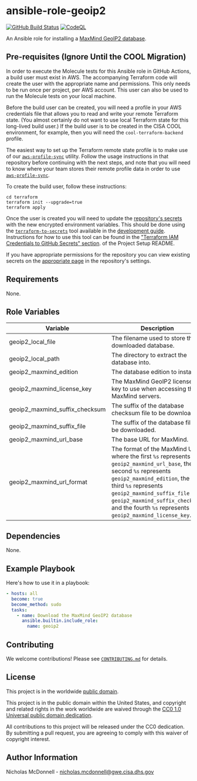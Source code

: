 # ansible-role-geoip2 #

[![GitHub Build Status](https://github.com/cisagov/ansible-role-geoip2/workflows/build/badge.svg)](https://github.com/cisagov/ansible-role-geoip2/actions)
[![CodeQL](https://github.com/cisagov/ansible-role-geoip2/workflows/CodeQL/badge.svg)](https://github.com/cisagov/ansible-role-geoip2/actions/workflows/codeql-analysis.yml)

An Ansible role for installing a
[MaxMind GeoIP2 database](https://www.maxmind.com/en/geoip2-databases).

## Pre-requisites (Ignore Until the COOL Migration) ##

In order to execute the Molecule tests for this Ansible role in GitHub
Actions, a build user must exist in AWS. The accompanying Terraform
code will create the user with the appropriate name and
permissions. This only needs to be run once per project, per AWS
account. This user can also be used to run the Molecule tests on your
local machine.

Before the build user can be created, you will need a profile in your
AWS credentials file that allows you to read and write your remote
Terraform state.  (You almost certainly do not want to use local
Terraform state for this long-lived build user.)  If the build user is
to be created in the CISA COOL environment, for example, then you will
need the `cool-terraform-backend` profile.

The easiest way to set up the Terraform remote state profile is to
make use of our
[`aws-profile-sync`](https://github.com/cisagov/aws-profile-sync)
utility. Follow the usage instructions in that repository before
continuing with the next steps, and note that you will need to know
where your team stores their remote profile data in order to use
[`aws-profile-sync`](https://github.com/cisagov/aws-profile-sync).

To create the build user, follow these instructions:

```console
cd terraform
terraform init --upgrade=true
terraform apply
```

Once the user is created you will need to update the [repository's
secrets](https://help.github.com/en/actions/configuring-and-managing-workflows/creating-and-storing-encrypted-secrets)
with the new encrypted environment variables. This should be done
using the
[`terraform-to-secrets`](https://github.com/cisagov/development-guide/tree/develop/project_setup#terraform-iam-credentials-to-github-secrets-)
tool available in the [development
guide](https://github.com/cisagov/development-guide). Instructions for
how to use this tool can be found in the ["Terraform IAM Credentials
to GitHub Secrets"
section](https://github.com/cisagov/development-guide/tree/develop/project_setup#terraform-iam-credentials-to-github-secrets-).
of the Project Setup README.

If you have appropriate permissions for the repository you can view
existing secrets on the [appropriate
page](https://github.com/cisagov/ansible-role-geoip2/settings/secrets)
in the repository's settings.

## Requirements ##

None.

## Role Variables ##

| Variable | Description | Default | Required |
|----------|-------------|---------|----------|
| geoip2_local_file | The filename used to store the downloaded database. | `GeoIP2-City.tar.gz` | No |
| geoip2_local_path | The directory to extract the database into. | `/usr/local/share/GeoIP/` | No |
| geoip2_maxmind_edition | The database edition to install. | `GeoIP2-City` | No |
| geoip2_maxmind_license_key | The MaxMind GeoIP2 license key to use when accessing the MaxMind servers. | n/a | Yes |
| geoip2_maxmind_suffix_checksum | The suffix of the database checksum file to be downloaded. | `tar.gz.md5` | No |
| geoip2_maxmind_suffix_file | The suffix of the database file to be downloaded. | `tar.gz` | No |
| geoip2_maxmind_url_base | The base URL for MaxMind. | `https://download.maxmind.com/app/geoip_download` | No |
| geoip2_maxmind_url_format | The format of the MaxMind URL, where the first `%s` represents `geoip2_maxmind_url_base`, the second `%s` represents `geoip2_maxmind_edition`, the third `%s` represents `geoip2_maxmind_suffix_file` or `geoip2_maxmind_suffix_checksum`, and the fourth `%s` represents `geoip2_maxmind_license_key`. | `%s?edition_id=%s&suffix=%s&license_key=%s` | No |

## Dependencies ##

None.

## Example Playbook ##

Here's how to use it in a playbook:

```yaml
- hosts: all
  become: true
  become_method: sudo
  tasks:
    - name: Download the MaxMind GeoIP2 database
      ansible.builtin.include_role:
        name: geoip2
```

## Contributing ##

We welcome contributions!  Please see [`CONTRIBUTING.md`](CONTRIBUTING.md) for
details.

## License ##

This project is in the worldwide [public domain](LICENSE).

This project is in the public domain within the United States, and
copyright and related rights in the work worldwide are waived through
the [CC0 1.0 Universal public domain
dedication](https://creativecommons.org/publicdomain/zero/1.0/).

All contributions to this project will be released under the CC0
dedication. By submitting a pull request, you are agreeing to comply
with this waiver of copyright interest.

## Author Information ##

Nicholas McDonnell - <nicholas.mcdonnell@gwe.cisa.dhs.gov>
